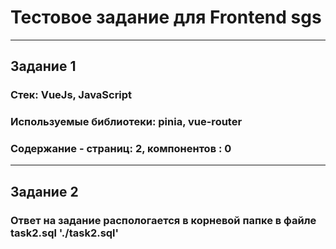 # Тестовое задание для Frontend sgs

---

## Задание 1

### Стек: VueJs, JavaScript

### Используемые библиотеки: pinia, vue-router

### Содержание - страниц: 2, компонентов : 0

---

## Задание 2

### Ответ на задание распологается в корневой папке в файле task2.sql './task2.sql'
